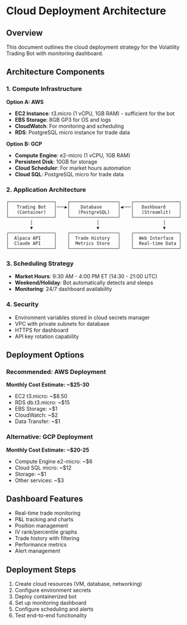 # Cloud Deployment Architecture

## Overview
This document outlines the cloud deployment strategy for the Volatility Trading Bot with monitoring dashboard.

## Architecture Components

### 1. Compute Infrastructure
**Option A: AWS**
- **EC2 Instance**: t3.micro (1 vCPU, 1GB RAM) - sufficient for the bot
- **EBS Storage**: 8GB GP3 for OS and logs
- **CloudWatch**: For monitoring and scheduling
- **RDS**: PostgreSQL micro instance for trade data

**Option B: GCP** 
- **Compute Engine**: e2-micro (1 vCPU, 1GB RAM)
- **Persistent Disk**: 10GB for storage
- **Cloud Scheduler**: For market hours automation
- **Cloud SQL**: PostgreSQL micro for trade data

### 2. Application Architecture
```
┌─────────────────┐    ┌──────────────────┐    ┌─────────────────┐
│   Trading Bot   │───▶│    Database      │◀───│   Dashboard     │
│   (Container)   │    │   (PostgreSQL)   │    │   (Streamlit)   │
└─────────────────┘    └──────────────────┘    └─────────────────┘
         │                        │                        │
         ▼                        ▼                        ▼
┌─────────────────┐    ┌──────────────────┐    ┌─────────────────┐
│  Alpaca API     │    │  Trade History   │    │  Web Interface  │
│  Claude API     │    │  Metrics Store   │    │  Real-time Data │
└─────────────────┘    └──────────────────┘    └─────────────────┘
```

### 3. Scheduling Strategy
- **Market Hours**: 9:30 AM - 4:00 PM ET (14:30 - 21:00 UTC)
- **Weekend/Holiday**: Bot automatically detects and sleeps
- **Monitoring**: 24/7 dashboard availability

### 4. Security
- Environment variables stored in cloud secrets manager
- VPC with private subnets for database
- HTTPS for dashboard
- API key rotation capability

## Deployment Options

### Recommended: AWS Deployment
**Monthly Cost Estimate: ~$25-30**
- EC2 t3.micro: ~$8.50
- RDS db.t3.micro: ~$15
- EBS Storage: ~$1
- CloudWatch: ~$2
- Data Transfer: ~$1

### Alternative: GCP Deployment  
**Monthly Cost Estimate: ~$20-25**
- Compute Engine e2-micro: ~$6
- Cloud SQL micro: ~$12
- Storage: ~$1
- Other services: ~$3

## Dashboard Features
- Real-time trade monitoring
- P&L tracking and charts
- Position management
- IV rank/percentile graphs
- Trade history with filtering
- Performance metrics
- Alert management

## Deployment Steps
1. Create cloud resources (VM, database, networking)
2. Configure environment secrets
3. Deploy containerized bot
4. Set up monitoring dashboard
5. Configure scheduling and alerts
6. Test end-to-end functionality